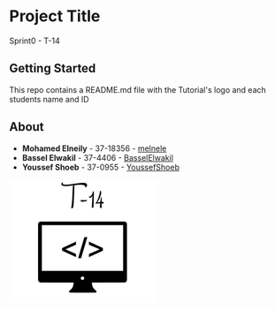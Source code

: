 # Project Title

Sprint0 - T-14

## Getting Started

This repo contains a README.md file with the Tutorial's logo and each students name and ID

## About

* **Mohamed Elneily** - 37-18356 - [melnele](https://github.com/melnele)
* **Bassel Elwakil** - 37-4406 - [BasselElwakil](https://github.com/BasselElwakil)
* **Youssef Shoeb** - 37-0955 - [YoussefShoeb](https://github.com/YoussefShoeb)

![tutorial logo](https://github.com/marksherif/T-14/blob/master/logo.png)
